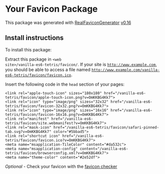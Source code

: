 # Your Favicon Package

This package was generated with [RealFaviconGenerator](https://realfavicongenerator.net/) [v0.16](https://realfavicongenerator.net/change_log#v0.16)

## Install instructions

To install this package:

Extract this package in <code>&lt;web site&gt;/vanilla-es6-tetris/favicon/</code>. If your site is <code>http://www.example.com</code>, you should be able to access a file named <code>http://www.example.com/vanilla-es6-tetris/favicon/favicon.ico</code>.

Insert the following code in the `head` section of your pages:

    <link rel="apple-touch-icon" sizes="180x180" href="/vanilla-es6-tetris/favicon/apple-touch-icon.png?v=OmKKBG4Kk7">
    <link rel="icon" type="image/png" sizes="32x32" href="/vanilla-es6-tetris/favicon/favicon-32x32.png?v=OmKKBG4Kk7">
    <link rel="icon" type="image/png" sizes="16x16" href="/vanilla-es6-tetris/favicon/favicon-16x16.png?v=OmKKBG4Kk7">
    <link rel="manifest" href="/vanilla-es6-tetris/favicon/site.webmanifest?v=OmKKBG4Kk7">
    <link rel="mask-icon" href="/vanilla-es6-tetris/favicon/safari-pinned-tab.svg?v=OmKKBG4Kk7" color="#5bbad5">
    <link rel="shortcut icon" href="/vanilla-es6-tetris/favicon/favicon.ico?v=OmKKBG4Kk7">
    <meta name="msapplication-TileColor" content="#da532c">
    <meta name="msapplication-config" content="/vanilla-es6-tetris/favicon/browserconfig.xml?v=OmKKBG4Kk7">
    <meta name="theme-color" content="#2e52df">

*Optional* - Check your favicon with the [favicon checker](https://realfavicongenerator.net/favicon_checker)